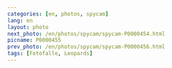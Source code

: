 ```yaml
---
categories: [en, photos, spycam]
lang: en
layout: photo
next_photo: /en/photos/spycam/spycam-P0000454.html
picname: P0000455
prev_photo: /en/photos/spycam/spycam-P0000456.html
tags: [Fotofalle, Leopards]
---
```


